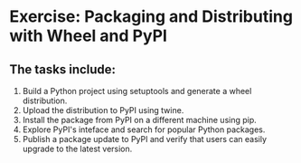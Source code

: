 # Exercise: Packaging and Distributing with Wheel and PyPI

## The tasks include:
1. Build a Python project using setuptools and generate a wheel distribution.
2. Upload the distribution to PyPI using twine.
3. Install the package from PyPI on a different machine using pip.
4. Explore PyPI's inteface and search for popular Python packages.
5. Publish a package update to PyPI and verify that users can easily upgrade to the latest version.
